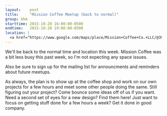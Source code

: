 ```yaml
---
layout:    post
title:     "Mission Coffee Meetup (back to normal)"
group: khm
starttime: 2015-10-20 16:00:00-0500
endtime:   2015-10-20 19:00:00-0500
location: |
  <a href="https://www.google.com/maps/place/Mission+Coffee+Co.+LLC/@39.9805566,-83.0046931,19.5z/data=!4m2!3m1!1s0x0000000000000000:0x0c6fccff56e2d8df!6m1!1e1" target="_blank">Mission Coffee, 11 Price Ave, Columbus, OH 43201</a>
---
```


We'll be back to the normal time and location this week.  Mission Coffee was a bit less busy this past week, so I'm not expecting any space issues.

Also be sure to sign up for the mailing list for announcments and reminders about future meetups.

As always, the plan is to show up at the coffee shop and work on our own projects for a few hours and meet some other people doing the same.  Still figuring out your project?  Come bounce some ideas off of us if you want.  Need a second set of eyes for a new design?  Find them here!  Just want to focus on getting stuff done for a few hours a week?  Get it done in good company.
